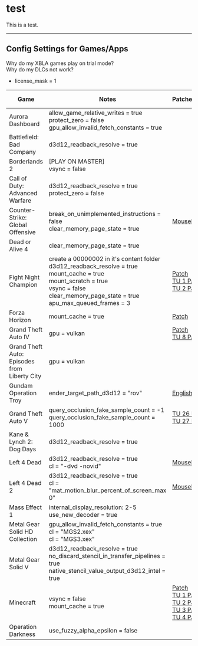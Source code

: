 # test

This is a test.

---

## Config Settings for Games/Apps

Why do my XBLA games play on trial mode?</br>
Why do my DLCs not work?
- license_mask = 1

| Game | Notes | Patches/Plugins | Recommended TUs | Netplay Compatibility
|---|---|---|---|---|
| Aurora Dashboard | allow_game_relative_writes = true</br>protect_zero = false</br>gpu_allow_invalid_fetch_constants = true | | | No
| Battlefield: Bad Company | d3d12_readback_resolve = true | | Base | No
| Borderlands 2 | [PLAY ON MASTER]<br>vsync = false | | Base | [Yes](https://github.com/AdrianCassar/xenia-canary/tree/netplay_canary_experimental_readme?tab=readme-ov-file#netplay-fork)
| Call of Duty: Advanced Warfare | d3d12_readback_resolve = true</br>protect_zero = false | | TU 17 | [Yes](https://github.com/AdrianCassar/xenia-canary/tree/netplay_canary_experimental_readme?tab=readme-ov-file#netplay-fork)
| Counter-Strike: Global Offensive | break_on_unimplemented_instructions = false</br>clear_memory_page_state = true | [Mousehook](https://github.com/marinesciencedude/xenia-canary-mousehook) | Base | [Yes](https://github.com/AdrianCassar/xenia-canary/tree/netplay_canary_experimental_readme?tab=readme-ov-file#netplay-fork)
| Dead or Alive 4 | clear_memory_page_state = true | | Base | [Yes](https://github.com/AdrianCassar/xenia-canary/tree/netplay_canary_experimental_readme?tab=readme-ov-file#netplay-fork)
| Fight Night Champion | create a 00000002 in it's content folder<br>d3d12_readback_resolve = true<br>mount_cache = true<br>mount_scratch = true<br>vsync = false<br>clear_memory_page_state = true<br>apu_max_queued_frames = 3 | [Patch](https://github.com/xenia-canary/game-patches/blob/main/patches/45410915%20-%20Fight%20Night%20Champion%20(TU0).patch.toml)<br>[TU 1 Patch](https://github.com/xenia-canary/game-patches/blob/main/patches/45410915%20-%20Fight%20Night%20Champion%20(TU1).patch.toml)<br>[TU 2 Patch](https://github.com/xenia-canary/game-patches/blob/main/patches/45410915%20-%20Fight%20Night%20Champion%20(TU2).patch.toml) | Base | No
| Forza Horizon | mount_cache = true | [Patch](https://github.com/xenia-canary/game-patches/blob/main/patches/4D5309C9%20-%20Forza%20Horizon.patch.toml) | Base | No
| Grand Theft Auto IV | gpu = vulkan | [Patch](https://github.com/xenia-canary/game-patches/blob/main/patches/545407F2%20-%20Grand%20Theft%20Auto%20IV.patch.toml)<br>[TU 8 Patch](https://github.com/xenia-canary/game-patches/blob/main/patches/545407F2%20-%20Grand%20Theft%20Auto%20IV%20(TU8).patch.toml) | TU 8 | No
| Grand Theft Auto: Episodes from Liberty City | gpu = vulkan | | Base | No
| Gundam Operation Troy | ender_target_path_d3d12 = "rov" | [English Patch](https://github.com/Eight-Mansions/MSGOT/releases) | TU 1 | [Yes](https://github.com/AdrianCassar/xenia-canary/tree/netplay_canary_experimental_readme?tab=readme-ov-file#netplay-fork)
| Grand Theft Auto V | query_occlusion_fake_sample_count = -1<br>query_occlusion_fake_sample_count = 1000 | [TU 26 Patch](https://github.com/xenia-canary/game-patches/blob/main/patches/545408A7%20-%20Grand%20Theft%20Auto%20V%20(TU26).patch.toml)<br>[TU 27 Patch](https://github.com/xenia-canary/game-patches/blob/main/patches/545408A7%20-%20Grand%20Theft%20Auto%20V%20(TU27).patch.toml) | TU 26 | [Yes](https://github.com/AdrianCassar/xenia-canary/tree/netplay_canary_experimental_readme?tab=readme-ov-file#netplay-fork)
| Kane & Lynch 2: Dog Days | d3d12_readback_resolve = true | | TU 1 | No
| Left 4 Dead | d3d12_readback_resolve = true<br>cl = "-dvd -novid" | [Mousehook](https://github.com/marinesciencedude/xenia-canary-mousehook) | Base | [Yes](https://github.com/AdrianCassar/xenia-canary/tree/netplay_canary_experimental_readme?tab=readme-ov-file#netplay-fork)
| Left 4 Dead 2 | d3d12_readback_resolve = true<br>cl = "mat_motion_blur_percent_of_screen_max 0" | [Mousehook](https://github.com/marinesciencedude/xenia-canary-mousehook) | Base | [Yes](https://github.com/AdrianCassar/xenia-canary/tree/netplay_canary_experimental_readme?tab=readme-ov-file#netplay-fork)
| Mass Effect 1 | internal_display_resolution: 2-5<br>use_new_decoder = true | | Base | No
| Metal Gear Solid HD Collection | gpu_allow_invalid_fetch_constants = true<br>cl = "MGS2.xex"<br>cl = "MGS3.xex" | | Base | No
| Metal Gear Solid V | d3d12_readback_resolve = true<br>no_discard_stencil_in_transfer_pipelines = true<br>native_stencil_value_output_d3d12_intel = true | | Base | No
| Minecraft | vsync = false<br>mount_cache = true | [Patch](https://github.com/xenia-canary/game-patches/blob/main/patches/584111F7%20-%20Minecraft%20(XBLA%2C%20TU0).patch.toml)<br>[TU 1 Patch](https://github.com/xenia-canary/game-patches/blob/main/patches/584111F7%20-%20Minecraft%20(XBLA%2C%20TU1).patch.toml)<br>[TU 2 Patch](https://github.com/xenia-canary/game-patches/blob/main/patches/584111F7%20-%20Minecraft%20(XBLA%2C%20TU2).patch.toml)<br>[TU 3 Patch](https://github.com/xenia-canary/game-patches/blob/main/patches/584111F7%20-%20Minecraft%20(XBLA%2C%20TU3).patch.toml)<br>[TU 4 Patch](https://github.com/xenia-canary/game-patches/blob/main/patches/584111F7%20-%20Minecraft%20(XBLA%2C%20TU4).patch.toml)
| Operation Darkness | use_fuzzy_alpha_epsilon = false | | Base | No